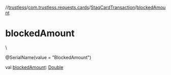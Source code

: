 //[trustless](../../../index.md)/[com.trustless.requests.cards](../index.md)/[StaqCardTransaction](index.md)/[blockedAmount](blocked-amount.md)

# blockedAmount

\

@SerialName(value = &quot;BlockedAmount&quot;)

val [blockedAmount](blocked-amount.md): [Double](https://kotlinlang.org/api/latest/jvm/stdlib/kotlin/-double/index.html)

